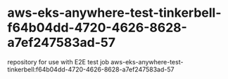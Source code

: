 # aws-eks-anywhere-test-tinkerbell-f64b04dd-4720-4626-8628-a7ef247583ad-57
repository for use with E2E test job aws-eks-anywhere-test-tinkerbell:f64b04dd-4720-4626-8628-a7ef247583ad-57
